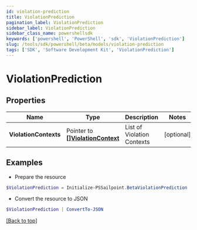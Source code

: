 ```yaml
---
id: violation-prediction
title: ViolationPrediction
pagination_label: ViolationPrediction
sidebar_label: ViolationPrediction
sidebar_class_name: powershellsdk
keywords: ['powershell', 'PowerShell', 'sdk', 'ViolationPrediction'] 
slug: /tools/sdk/powershell/beta/models/violation-prediction
tags: ['SDK', 'Software Development Kit', 'ViolationPrediction']
---
```



# ViolationPrediction

## Properties

Name | Type | Description | Notes
------------ | ------------- | ------------- | -------------
**ViolationContexts** |  Pointer to [**[]ViolationContext**](violation-context) | List of Violation Contexts | [optional] 

## Examples

- Prepare the resource
```powershell
$ViolationPrediction = Initialize-PSSailpoint.BetaViolationPrediction  -ViolationContexts null
```

- Convert the resource to JSON
```powershell
$ViolationPrediction | ConvertTo-JSON
```


[[Back to top]](#) 

